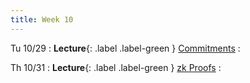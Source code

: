```yaml
---
title: Week 10
---
```


Tu 10/29
: **Lecture**{: .label .label-green } [Commitments](/assets/lecture-notes/collection-F24.pdf)
    : 

Th 10/31
: **Lecture**{: .label .label-green } [zk Proofs](/assets/lecture-notes/collection-F24.pdf)
    : 

